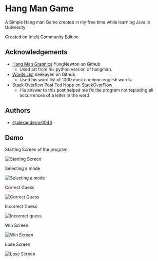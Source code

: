 
# Hang Man Game

A Simple Hang man Game created in my free time while learning Java in University

Created on Intelij Community Edition


## Acknowledgements

- [Hang Man Graphics](https://github.com/YungNewton/HangMan/blob/master/hangMan.py) YungNewton on Github
  - Used art from his python version of hangman.
- [Words List](https://gist.github.com/deekayen/4148741) deekayen on Github
  - Used his word list of 1000 most common english words.
- [Stack Overflow Post](https://stackoverflow.com/questions/5034442/indexes-of-all-occurrences-of-character-in-a-string) Ted Hopp on StackOverFlow
  - His answer to this post helped me fix the program not replacing all occurrences of a letter in the word

## Authors

- [@alexandernc0043](https://github.com/alexandernc0043)


## Demo
Starting Screen of the program

![Starting Screen](https://i.imgur.com/86lJI79.png)

Selecting a mode

![Selecting a mode](https://i.imgur.com/svW6MBi.png)

Correct Guess

![Correct Guess](https://i.imgur.com/IbQCcM4.png)

Incorrect Guess

![Incorrect guess](https://i.imgur.com/eqo1plh.png)

Win Screen

![Win Screen](https://i.imgur.com/RTxnPfP.png)

Lose Screen

![Lose Screen](https://i.imgur.com/FXJTApC.png)